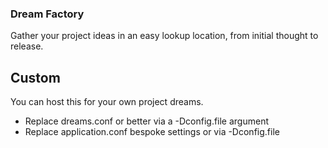 ### Dream Factory

Gather your project ideas in an easy lookup location, from initial thought to release.


## Custom

You can host this for your own project dreams.

* Replace dreams.conf or better via a -Dconfig.file argument
* Replace application.conf bespoke settings or via -Dconfig.file

